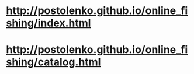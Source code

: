 # http://postolenko.github.io/online_fishing/index.html
# http://postolenko.github.io/online_fishing/catalog.html